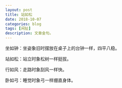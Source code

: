 ```yaml
---
layout: post
title: 站如松
date: 2018-10-07
categories: blog
tags: [闲扯]
description: 文章金句。
---
```


坐如钟：坐姿象旧时摆放在桌子上的台钟一样，四平八稳。


站如松：站立时象松树一样挺拔。


行如风：走路时象刮风一样快。


卧如弓：睡觉时象弓一样绷直身体。
